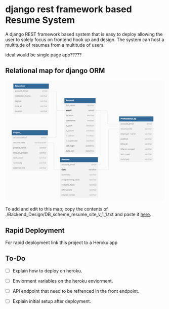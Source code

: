 # django rest framework based Resume System
A django REST framework based system that is easy to deploy allowing the user to solely focus on frontend hook up and design. The system can host a multitude of resumes from a multitude of users. 

ideal would be single page app?????

## Relational map for django ORM
![ORM MAP](./Backend_Design/DB_scheme_resume_site_v_1_1.PNG "ORM")

To add and edit to this map; copy the contents of ./Backend_Design/DB_scheme_resume_site_v_1_1.txt and paste it [here](https://dbdiagram.io/d).


## Rapid Deployment  
For rapid deployment link this project to a Heroku app

## To-Do
- [ ] Explain how to deploy on heroku.
- [ ] Enviorment variables on the heroku enviorment.
- [ ] API endpoint that need to be refrenced in the front endpoint.
- [ ] Explain initial setup after deployment.

